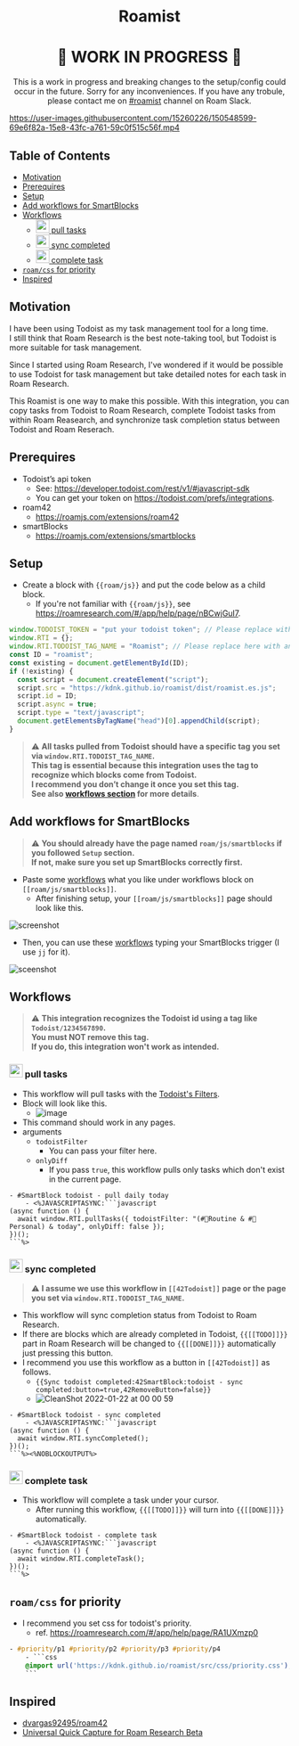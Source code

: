 <div align="center">
  <h1>Roamist</h1>
  <h1>🚧 WORK IN PROGRESS 🚧</h1>
  <p>This is a work in progress and breaking changes to the setup/config could
  occur in the future. Sorry for any inconveniences.
  If you have any trobule, please contact me on <a href="https://roamresearch.slack.com/archives/C03318RAN72">#roamist</a> channel on Roam Slack.
  </p>
</div>

https://user-images.githubusercontent.com/15260226/150548599-69e6f82a-15e8-43fc-a761-59c0f515c56f.mp4

## Table of Contents

* [Motivation](#motivation)
* [Prerequires](#prerequires)
* [Setup](#setup)
* [Add workflows for SmartBlocks](#add-workflows-for-smartblocks)
* [Workflows](#workflows)
  * [<img width="24px" src="https://user-images.githubusercontent.com/15260226/150349798-b326f4fa-7d66-48ed-bdca-ee6bd1885765.png" /> pull tasks](#<img-width="24px"-src="https://user-images.githubusercontent.com/15260226/150349798-b326f4fa-7d66-48ed-bdca-ee6bd1885765.png"-/>-pull-tasks)
  * [<img width="24px" src="https://user-images.githubusercontent.com/15260226/150349798-b326f4fa-7d66-48ed-bdca-ee6bd1885765.png" /> sync completed](#<img-width="24px"-src="https://user-images.githubusercontent.com/15260226/150349798-b326f4fa-7d66-48ed-bdca-ee6bd1885765.png"-/>-sync-completed)
  * [<img width="24px" src="https://user-images.githubusercontent.com/15260226/150349798-b326f4fa-7d66-48ed-bdca-ee6bd1885765.png" /> complete task](#<img-width="24px"-src="https://user-images.githubusercontent.com/15260226/150349798-b326f4fa-7d66-48ed-bdca-ee6bd1885765.png"-/>-complete-task)
* [`roam/css` for priority](#`roam/css`-for-priority)
* [Inspired](#inspired)

## Motivation

I have been using Todoist as my task management tool for a long time.  
I still think that Roam Research is the best note-taking tool, but Todoist is more suitable for task management.  

Since I started using Roam Research, I've wondered if it would be possible to use Todoist for task management but take detailed notes for each task in Roam Research.  

This Roamist is one way to make this possible. With this integration, you can copy tasks from Todoist to Roam Research, complete Todoist tasks from within Roam Reasearch, and synchronize task completion status between Todoist and Roam Reserach.  

## Prerequires

- Todoist’s api token
  - See: https://developer.todoist.com/rest/v1/#javascript-sdk
  - You can get your token on https://todoist.com/prefs/integrations.
- roam42
  - https://roamjs.com/extensions/roam42
- smartBlocks
  - https://roamjs.com/extensions/smartblocks

## Setup

- Create a block with `{{roam/js}}` and put the code below as a child block.
  - If you're not familiar with `{{roam/js}}`, see https://roamresearch.com/#/app/help/page/nBCwjGuI7.

```javascript
window.TODOIST_TOKEN = "put your todoist token"; // Please replace with your token
window.RTI = {};
window.RTI.TODOIST_TAG_NAME = "Roamist"; // Please replace here with any tags what you want to use for this integration.
const ID = "roamist";
const existing = document.getElementById(ID);
if (!existing) {
  const script = document.createElement("script");
  script.src = "https://kdnk.github.io/roamist/dist/roamist.es.js";
  script.id = ID;
  script.async = true;
  script.type = "text/javascript";
  document.getElementsByTagName("head")[0].appendChild(script);
}
```

> :warning: **All tasks pulled from Todoist should have a specific tag you set via `window.RTI.TODOIST_TAG_NAME`.**  
> **This tag is essential because this integration uses the tag to recognize which blocks come from Todoist.**  
> **I recommend you don’t change it once you set this tag.**  
> **See also [workflows section](https://github.com/kdnk/roamist/blob/main/README.md#workflows) for more details**.

## Add workflows for SmartBlocks

> :warning: **You should already have the page named `roam/js/smartblocks` if you followed `Setup` section.  
> If not, make sure you set up SmartBlocks correctly first.**  


- Paste some [workflows](https://github.com/kdnk/roamist#workflows) what you like under workflows block on `[[roam/js/smartblocks]]`.
  - After finishing setup, your `[[roam/js/smartblocks]]` page should look like this.

![screenshot](https://user-images.githubusercontent.com/15260226/150348953-ceb7f670-450f-4673-8b01-0e1eac29fda6.png)

- Then, you can use these [workflows](https://github.com/kdnk/roamist#workflows) typing your SmartBlocks trigger (I use `jj` for it).


![sceenshot](https://user-images.githubusercontent.com/15260226/150341510-a15a0025-2646-43aa-ba03-81fe5af13579.png)


## Workflows

> :warning: **This integration recognizes the Todoist id using a tag like `Todoist/1234567890`.**  
> **You must NOT remove this tag.**  
> **If you do, this integration won't work as intended.**  

### <img width="24px" src="https://user-images.githubusercontent.com/15260226/150349798-b326f4fa-7d66-48ed-bdca-ee6bd1885765.png" /> pull tasks

- This workflow will pull tasks with the [Todoist's Filters](https://todoist.com/help/articles/introduction-to-filters).
- Block will look like this.
  - ![image](https://user-images.githubusercontent.com/15260226/150467089-d564ebe3-cded-4bfe-860e-c6e032b93cd2.png)
- This command should work in any pages.
- arguments
  - `todoistFilter`
    - You can pass your filter here.
  - `onlyDiff`
    - If you pass `true`, this workflow pulls only tasks which don't exist in the current page.

```
- #SmartBlock todoist - pull daily today
    - <%JAVASCRIPTASYNC:```javascript
(async function () {
  await window.RTI.pullTasks({ todoistFilter: "(#🧘Routine & #🦒Personal) & today", onlyDiff: false });
})();
```%>
```


### <img width="24px" src="https://user-images.githubusercontent.com/15260226/150349798-b326f4fa-7d66-48ed-bdca-ee6bd1885765.png" /> sync completed


> :warning: **I assume we use this workflow in `[[42Todoist]]` page or the page you set via `window.RTI.TODOIST_TAG_NAME`.**  

- This workflow will sync completion status from Todoist to Roam Research.
- If there are blocks which are already completed in Todoist, `{{[[TODO]]}}` part in Roam Research will be changed to `{{[[DONE]]}}` automatically just pressing this button.
- I recommend you use this workflow as a button in `[[42Todoist]]` as follows.
  - `{{Sync todoist completed:42SmartBlock:todoist - sync completed:button=true,42RemoveButton=false}}`
  - ![CleanShot 2022-01-22 at 00 00 59](https://user-images.githubusercontent.com/15260226/150549391-3d993f6d-2edd-4e8f-bc8b-e7440a4e2236.png)


```
- #SmartBlock todoist - sync completed
    - <%JAVASCRIPTASYNC:```javascript
(async function () {
  await window.RTI.syncCompleted();
})();
```%><%NOBLOCKOUTPUT%>
```

### <img width="24px" src="https://user-images.githubusercontent.com/15260226/150349798-b326f4fa-7d66-48ed-bdca-ee6bd1885765.png" /> complete task


- This workflow will complete a task under your cursor.
  - After running this workflow, `{{[[TODO]]}}` will turn into `{{[[DONE]]}}` automatically.

```
- #SmartBlock todoist - complete task
    - <%JAVASCRIPTASYNC:```javascript
(async function () {
  await window.RTI.completeTask();
})();
```%>
```



## `roam/css` for priority

- I recommend you set css for todoist's priority.
  - ref. https://roamresearch.com/#/app/help/page/RA1UXmzp0

```css
- #priority/p1 #priority/p2 #priority/p3 #priority/p4
    - ```css
    @import url('https://kdnk.github.io/roamist/src/css/priority.css');
    ```
```


## Inspired

- [dvargas92495/roam42](https://github.com/dvargas92495/roam42)
- [Universal Quick Capture for Roam Research Beta](https://github.com/dvargas92495/SmartBlocks/issues/187)


